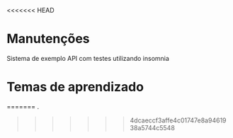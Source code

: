 <<<<<<< HEAD
# Manutenções 
Sistema de exemplo API com testes utilizando insomnia 

# Temas de aprendizado 
=======
.
>>>>>>> 4dcaeccf3affe4c01747e8a9461938a5744c5548
